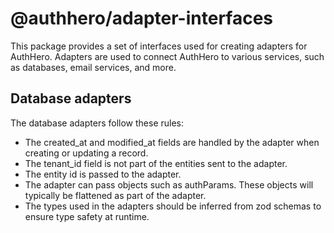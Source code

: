 # @authhero/adapter-interfaces

This package provides a set of interfaces used for creating adapters for AuthHero. Adapters are used to connect AuthHero to various services, such as databases, email services, and more.

## Database adapters

The database adapters follow these rules:

- The created_at and modified_at fields are handled by the adapter when creating or updating a record.
- The tenant_id field is not part of the entities sent to the adapter.
- The entity id is passed to the adapter.
- The adapter can pass objects such as authParams. These objects will typically be flattened as part of the adapter.
- The types used in the adapters should be inferred from zod schemas to ensure type safety at runtime.
